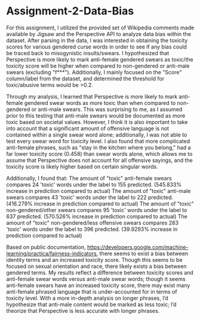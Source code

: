 # Assignment-2-Data-Bias

  For this assignment, I utilized the provided set of Wikipedia comments made available by Jigsaw and the Perspective API to analyze data bias within the dataset. After parsing in the data, I was interested in obtaining the toxicity scores for various gendered curse words in order to see if any bias could be traced back to misogynistic insults/swears. I hypothesized that Perspective is more likely to mark anti-female gendered swears as toxic/the toxicity score will be higher when compared to non-gendered or anti-male swears (excluding "f***"). Additionally, I mainly focused on the "Score" column/label from the dataset, and determined the threshold for toxic/abusive terms would be >0.2.

  Through my analysis, I learned that Perspective is more likely to mark anti-female gendered swear words as more toxic than when compared to non-gendered or anti-male swears. This was surprising to me, as I assumed prior to this testing that anti-male swears would be documented as more toxic based on societal values. However, I think it is also important to take into account that a significant amount of offensive language is not contained within a single swear word alone; additionally, I was not able to test every swear word for toxicity level. I also found that more complicated anti-female phrases, such as "stay in the kitchen where you belong," had a far lower toxicity score (0.458) than swear words alone, which allows me to assume that Perspective does not account for all offensive sayings, and the toxicity score is likely higher based on certain singular words.

  Additionally, I found that: 
  The amount of "toxic" anti-female swears compares 24 'toxic' words under the label to 155 predicted. (545.833% increase in prediction compared to actual)
  The amount of "toxic" anti-male swears compares 43 'toxic' words under the label to 222 predicted. (416.279% increase in prediction compared to actual)
  The amount of "toxic" non-gendered/other swears compares 95 'toxic' words under the label to 637 predicted. (570.526% increase in prediction compared to actual)
  The amount of "toxic" non-gendered/less offensive swears compares 283 'toxic' words under the label to 396 predicted. (39.9293% increase in prediction compared to actual)

  Based on public documentation, https://developers.google.com/machine-learning/practica/fairness-indicators, there seems to exist a bias between identity terms and an increased toxicity score. Though this seems to be focused on sexual orientation and race, there likely exists a bias between gendered terms. My results reflect a difference between toxicity scores and anti-female swear words versus anti-male swear words; though it seems anti-female swears have an increased toxicity score, there may exist many anti-female phrased language that is under-accounted for in terms of toxicity level. With a more in-depth analysis on longer phrases, I’d hypothesize that anti-male content would be marked as less toxic; I’d theorize that Perspective is less accurate with longer phrases.
 






